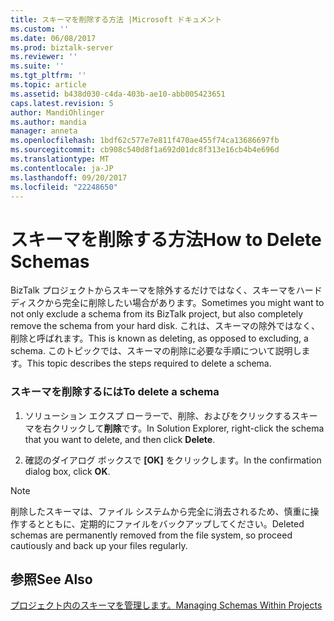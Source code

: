 ```yaml
---
title: スキーマを削除する方法 |Microsoft ドキュメント
ms.custom: ''
ms.date: 06/08/2017
ms.prod: biztalk-server
ms.reviewer: ''
ms.suite: ''
ms.tgt_pltfrm: ''
ms.topic: article
ms.assetid: b438d030-c4da-403b-ae10-abb005423651
caps.latest.revision: 5
author: MandiOhlinger
ms.author: mandia
manager: anneta
ms.openlocfilehash: 1bdf62c577e7e811f470ae455f74ca13686697fb
ms.sourcegitcommit: cb908c540d8f1a692d01dc8f313e16cb4b4e696d
ms.translationtype: MT
ms.contentlocale: ja-JP
ms.lasthandoff: 09/20/2017
ms.locfileid: "22248650"
---
```

# <a name="how-to-delete-schemas"></a><span data-ttu-id="c7cbc-102">スキーマを削除する方法</span><span class="sxs-lookup"><span data-stu-id="c7cbc-102">How to Delete Schemas</span></span>
<span data-ttu-id="c7cbc-103">BizTalk プロジェクトからスキーマを除外するだけではなく、スキーマをハード ディスクから完全に削除したい場合があります。</span><span class="sxs-lookup"><span data-stu-id="c7cbc-103">Sometimes you might want to not only exclude a schema from its BizTalk project, but also completely remove the schema from your hard disk.</span></span> <span data-ttu-id="c7cbc-104">これは、スキーマの除外ではなく、削除と呼ばれます。</span><span class="sxs-lookup"><span data-stu-id="c7cbc-104">This is known as deleting, as opposed to excluding, a schema.</span></span> <span data-ttu-id="c7cbc-105">このトピックでは、スキーマの削除に必要な手順について説明します。</span><span class="sxs-lookup"><span data-stu-id="c7cbc-105">This topic describes the steps required to delete a schema.</span></span>  
  
### <a name="to-delete-a-schema"></a><span data-ttu-id="c7cbc-106">スキーマを削除するには</span><span class="sxs-lookup"><span data-stu-id="c7cbc-106">To delete a schema</span></span>  
  
1.  <span data-ttu-id="c7cbc-107">ソリューション エクスプ ローラーで、削除、およびをクリックするスキーマを右クリックして**削除**です。</span><span class="sxs-lookup"><span data-stu-id="c7cbc-107">In Solution Explorer, right-click the schema that you want to delete, and then click **Delete**.</span></span>  
  
2.  <span data-ttu-id="c7cbc-108">確認のダイアログ ボックスで **[OK]** をクリックします。</span><span class="sxs-lookup"><span data-stu-id="c7cbc-108">In the confirmation dialog box, click **OK**.</span></span>  
  
> [!NOTE]
>  <span data-ttu-id="c7cbc-109">削除したスキーマは、ファイル システムから完全に消去されるため、慎重に操作するとともに、定期的にファイルをバックアップしてください。</span><span class="sxs-lookup"><span data-stu-id="c7cbc-109">Deleted schemas are permanently removed from the file system, so proceed cautiously and back up your files regularly.</span></span>  
  
## <a name="see-also"></a><span data-ttu-id="c7cbc-110">参照</span><span class="sxs-lookup"><span data-stu-id="c7cbc-110">See Also</span></span>  
 [<span data-ttu-id="c7cbc-111">プロジェクト内のスキーマを管理します。</span><span class="sxs-lookup"><span data-stu-id="c7cbc-111">Managing Schemas Within Projects</span></span>](../core/managing-schemas-within-projects.md)
